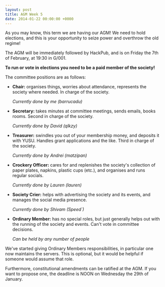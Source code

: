 ```yaml
---
layout: post
title: AGM Week 5
date: 2014-01-22 00:00:00 +0000
---
```


As you may know, this term we are having our AGM! We need to hold
elections, and this is your opportunity to seize power and overthrow
the old regime!

The AGM will be immediately followed by HackPub, and is on Friday the
7th of February, at 19:30 in G/001.

**To run or vote in elections you need to be a paid member of the
society!**

The committee positions are as follows:

 - **Chair:** organises things, worries about attendance, represents the
     society where needed. In charge of the society.

     *Currently done by me (barrucadu)*

 - **Secretary:** takes minutes at committee meetings, sends emails,
     books rooms. Second in charge of the society.

     *Currently done by David (qlkzy)*

 - **Treasurer:** swindles you out of your membership money, and
     deposits it with YUSU. Handles grant applications and the
     like. Third in charge of the society.

     *Currently done by Andrei (matzipan)*

 - **Crockery Officer:** cares for and replenishes the society's
     collection of paper plates, napkins, plastic cups (etc.), and
     organises and runs regular socials.

     *Currently done by Lauren (lauren)*

 - **Society Crier:** helps with advertising the society and its
     events, and manages the social media presence.

     *Currently done by Shivam (Speed\`)*

 - **Ordinary Member:** has no special roles, but just generally helps
     out with the running of the society and events. Can't vote in
     committee decisions.

     *Can be held by any number of people*

We've started giving Ordinary Members responsibilities, in particular
one now maintains the servers. This is optional, but it would be
helpful if someone would assume that role.

Furthermore, constitutional amendments can be ratified at the AGM. If
you want to propose one, the deadline is NOON on Wednesday the 29th of
January.
